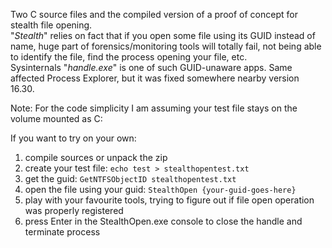 Two C source files and the compiled version of a proof of concept for stealth file opening.<br>
"*Stealth*" relies on fact that if you open some file using its GUID instead of name, huge part of forensics/monitoring tools will totally fail, not being able to identify the file, find the process opening your file, etc.<br>
Sysinternals "*handle.exe*" is one of such GUID-unaware apps. Same affected Process Explorer, but it was fixed somewhere nearby version 16.30.<br>

Note: For the code simplicity I am assuming your test file stays on the volume mounted as C:<br>

If you want to try on your own:<br>
1. compile sources or unpack the zip<br>
1. create your test file: `echo test > stealthopentest.txt`<br>
1. get the guid: `GetNTFSObjectID stealthopentest.txt`<br>
1. open the file using your guid: `StealthOpen {your-guid-goes-here}`<br>
1. play with your favourite tools, trying to figure out if file open operation was properly registered<br>
1. press Enter in the StealthOpen.exe console to close the handle and terminate process

